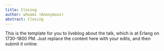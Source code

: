 ```yaml
---
title: Closing
author: whoami (Anonymous)
abstract: Closing
---
```


This is the template for you to liveblog about the talk,
which is at Erlang on 1730-1800 PM.  Just replace the content here
with your edits, and then submit it online.
